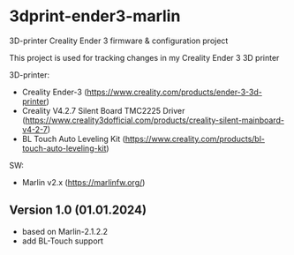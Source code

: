 # 3dprint-ender3-marlin
3D-printer Creality Ender 3 firmware & configuration project

This project is used for tracking changes in my Creality Ender 3  3D printer

3D-printer:
- Creality Ender-3 (https://www.creality.com/products/ender-3-3d-printer)
- Creality V4.2.7 Silent Board TMC2225 Driver (https://www.creality3dofficial.com/products/creality-silent-mainboard-v4-2-7)
- BL Touch Auto Leveling Kit (https://www.creality.com/products/bl-touch-auto-leveling-kit)

SW:
- Marlin v2.x (https://marlinfw.org/)

## Version 1.0  (01.01.2024)
- based on Marlin-2.1.2.2
- add BL-Touch support
